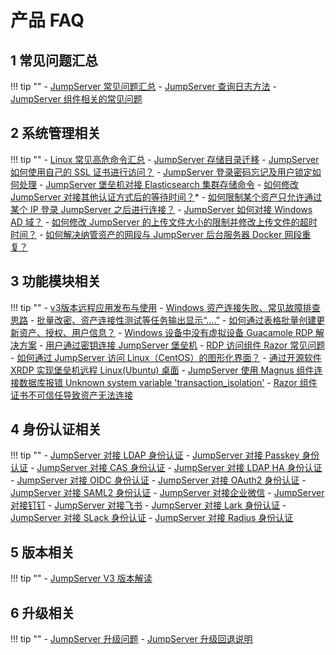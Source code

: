 # 产品 FAQ
## 1 常见问题汇总
!!! tip ""
    - [JumpServer 常见问题汇总](https://kb.fit2cloud.com/?p=73)
    - [JumpServer 查询日志方法](https://kb.fit2cloud.com/?p=63720781-1d9b-45f6-91a2-8911852f97a0)
    - [JumpServer 组件相关的常见问题](https://kb.fit2cloud.com/?p=288bcfe2-c7f6-4954-984c-55c115b524e9)

## 2 系统管理相关
!!! tip ""
    - [Linux 常见高危命令汇总](https://kb.fit2cloud.com/?p=173)
    - [JumpServer 存储目录迁移](https://kb.fit2cloud.com/?p=a1828b09-cad5-4ef4-bbc5-a494874f5224)
    - [JumpServer 如何使用自己的 SSL 证书进行访问？](https://kb.fit2cloud.com/?p=152)
    - [JumpServer 登录密码忘记及用户锁定如何处理](https://kb.fit2cloud.com/?p=53)
    - [JumpServer 堡垒机对接 Elasticsearch 集群存储命令](https://kb.fit2cloud.com/?p=220)
    - [如何修改 JumpServer 对接其他认证方式后的等待时间？](https://kb.fit2cloud.com/?p=ffdf4aa6-709a-450d-9ded-9c2b4927e6ee)*
    - [如何限制某个资产只允许通过某个 IP 登录 JumpServer 之后进行连接？](https://kb.fit2cloud.com/?p=199)
    - [JumpServer 如何对接 Windows AD 域？](https://kb.fit2cloud.com/?p=167)
    - [如何修改 JumpServer 的上传文件大小的限制并修改上传文件的超时时间？](https://kb.fit2cloud.com/?p=157)
    - [如何解决纳管资产的网段与 JumpServer 后台服务器 Docker 网段重复？](https://kb.fit2cloud.com/?p=163)

## 3 功能模块相关
!!! tip ""
    - [v3版本远程应用发布与使用](https://kb.fit2cloud.com/?p=9beffa46-3b58-456b-9db0-7a0b2a9cc665)
    - [Windows 资产连接失败、常见故障排查思路](https://kb.fit2cloud.com/?p=67e14952-885e-4699-a32d-909ce94df406)
    - [批量改密、资产连接性测试等任务输出显示“....”](https://kb.fit2cloud.com/?p=16)
    - [如何通过表格批量创建更新资产、授权、用户信息？](https://kb.fit2cloud.com/?p=144)
    - [Windows 设备中没有虚拟设备 Guacamole RDP 解决方案](https://kb.fit2cloud.com/?p=59)
    - [用户通过密钥连接 JumpServer 堡垒机](https://kb.fit2cloud.com/?p=098989ab-b70d-49c2-bf03-04574312ae78)
    - [RDP 访问组件 Razor 常见问题](https://kb.fit2cloud.com/?p=49fe7216-117d-4552-a141-36be4490664d)
    - [如何通过 JumpServer 访问 Linux（CentOS）的图形化界面？](https://kb.fit2cloud.com/?p=141)
    - [通过开源软件 XRDP 实现堡垒机远程 Linux(Ubuntu) 桌面](https://kb.fit2cloud.com/?p=140)
    - [JumpServer 使用 Magnus 组件连接数据库报错 Unknown system variable 'transaction_isolation'](https://kb.fit2cloud.com/?p=130)
    - [Razor 组件证书不可信任导致资产无法连接](https://kb.fit2cloud.com/?p=116)


## 4 身份认证相关
!!! tip ""
    - [JumpServer 对接 LDAP 身份认证](../manual/admin/system_settings/authentication_settings/LDAP.md)
    - [JumpServer 对接 Passkey 身份认证](../manual/admin/system_settings/authentication_settings/Passkey.md)
    - [JumpServer 对接 CAS 身份认证](../manual/admin/system_settings/authentication_settings/CAS.md)
    - [JumpServer 对接 LDAP HA 身份认证](../manual/admin/system_settings/authentication_settings/LDAPHA.md)
    - [JumpServer 对接 OIDC 身份认证](../manual/admin/system_settings/authentication_settings/OIDC.md)
    - [JumpServer 对接 OAuth2 身份认证](../manual/admin/system_settings/authentication_settings/OAuth2.md)
    - [JumpServer 对接 SAML2 身份认证](../manual/admin/system_settings/authentication_settings/SAML2.md)
    - [JumpServer 对接企业微信](../manual/admin/system_settings/authentication_settings/WeCom.md)
    - [JumpServer 对接钉钉](../manual/admin/system_settings/authentication_settings/DingTalk.md)
    - [JumpServer 对接飞书](../manual/admin/system_settings/authentication_settings/Feishu.md)
    - [JumpServer 对接 Lark 身份认证](../manual/admin/system_settings/authentication_settings/Lark.md)
    - [JumpServer 对接 SLack 身份认证](../manual/admin/system_settings/authentication_settings/Slack.md)
    - [JumpServer 对接 Radius 身份认证](../manual/admin/system_settings/authentication_settings/Radius.md)


## 5 版本相关
!!! tip ""
    - [JumpServer V3 版本解读](https://mp.weixin.qq.com/s/ofN6KUyjabaWw4HVdvLQ8Q)

## 6 升级相关
!!! tip ""
    - [JumpServer 升级问题](https://kb.fit2cloud.com/?p=9aaf5bc6-7071-4be0-96fd-98295feee3f2)
    - [JumpServer 升级回退说明](https://kb.fit2cloud.com/?p=4ba65333-bf41-42f7-b329-afc855e7789a)


